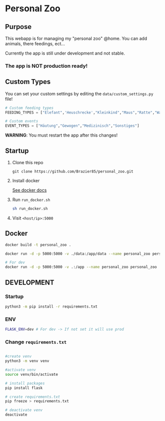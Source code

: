 # Personal Zoo

## Purpose

This webapp is for managing my "personal zoo" @home. You can add animals, there feedings, ect...

Currently the app is still under development and not stable.

### **The app is NOT production ready!**

## Custom Types
You can set your custom settings by editing the `data/custom_settings.py` file!
```python
# Custom feeding types
FEEDING_TYPES = ["Elefant",'Heuschrecke',"Kleinkind","Maus","Ratte","Wal"]

# Custom events
EVENT_TYPES = ["Häutung","Gewogen","Medizinisch","Sonstiges"]
```

**WARNING**: You must restart the app after this changes!

## Startup

1. Clone this repo
    ```
    git clone https://github.com/Brazier85/personal_zoo.git
    ```
2. Install docker

    [See docker docs](https://docs.docker.com/get-docker/)
3. Run `run_docker.sh`
    ```bash
    sh run_docker.sh
    ```
4. Visit `<host/ip>:5000`

## Docker
```bash
docker build -t personal_zoo .

docker run -d -p 5000:5000 -v ./data:/app/data --name personal_zoo personal_zoo

# For dev
docker run -d -p 5000:5000 -v .:/app --name personal_zoo personal_zoo
```

## DEVELOPMENT

### Startup
```bash
python3 -m pip install -r requirements.txt
```

### ENV
```bash
FLASK_ENV=dev # For dev -> If not set it will use prod
```

### Change `requirements.txt`
```bash

#create venv
python3 -m venv venv

#activate venv
source venv/bin/activate

# install packages
pip install flask

# create requirements.txt
pip freeze > requirements.txt

# deactivate venv
deactivate

```
